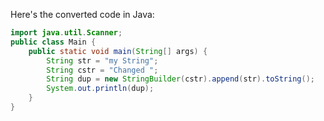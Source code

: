 
Here's the converted code in Java:
```java
import java.util.Scanner;
public class Main {
    public static void main(String[] args) {
        String str = "my String";
        String cstr = "Changed ";
        String dup = new StringBuilder(cstr).append(str).toString();
        System.out.println(dup);
    }
}
```
